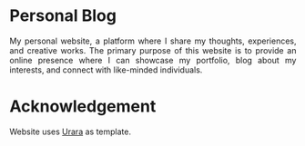 # Personal Blog

<p align="justify">
My personal website, a platform where I share my thoughts, experiences, and creative works. The primary purpose of this website is to provide an online presence where I can showcase my portfolio, blog about my interests, and connect with like-minded individuals. 
</p>

# Acknowledgement

Website uses [Urara](https://github.com/importantimport/urara) as template.
